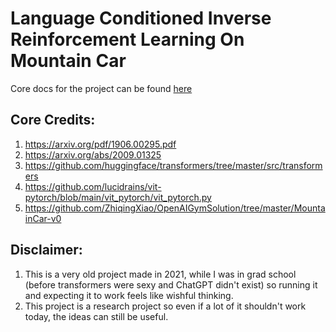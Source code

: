# Language Conditioned Inverse Reinforcement Learning On Mountain Car

Core docs for the project can be found [here](Docs/README.md)

## Core Credits: 

1. https://arxiv.org/pdf/1906.00295.pdf
2. https://arxiv.org/abs/2009.01325
3. https://github.com/huggingface/transformers/tree/master/src/transformers
4. https://github.com/lucidrains/vit-pytorch/blob/main/vit_pytorch/vit_pytorch.py
5. https://github.com/ZhiqingXiao/OpenAIGymSolution/tree/master/MountainCar-v0

## Disclaimer: 
1. This is a very old project made in 2021, while I was in grad school (before transformers were sexy and ChatGPT didn't exist) so running it and expecting it to work feels like wishful thinking. 
2. This project is a research project so even if a lot of it shouldn't work today, the ideas can still be useful.
